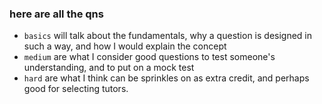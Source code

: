 ### here are all the qns
- ``basics`` will talk about the fundamentals, why a question is designed in such a way,
and how I would explain the concept
- ``medium`` are what I consider good questions to test someone's understanding, and to put
on a mock test
- ``hard`` are what I think can be sprinkles on as extra credit, and perhaps good for selecting
tutors.